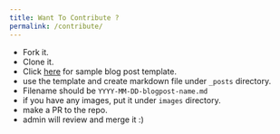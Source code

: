 ```yaml
---
title: Want To Contribute ?
permalink: /contribute/
---
```



* Fork it.
* Clone it.
* Click [here]() for sample blog post template.
* use the template and create markdown file under `_posts` directory.
* Filename should be `YYYY-MM-DD-blogpost-name.md`
* if you have any images, put it under `images` directory.
* make a PR to the repo.
* admin will review and merge it :)